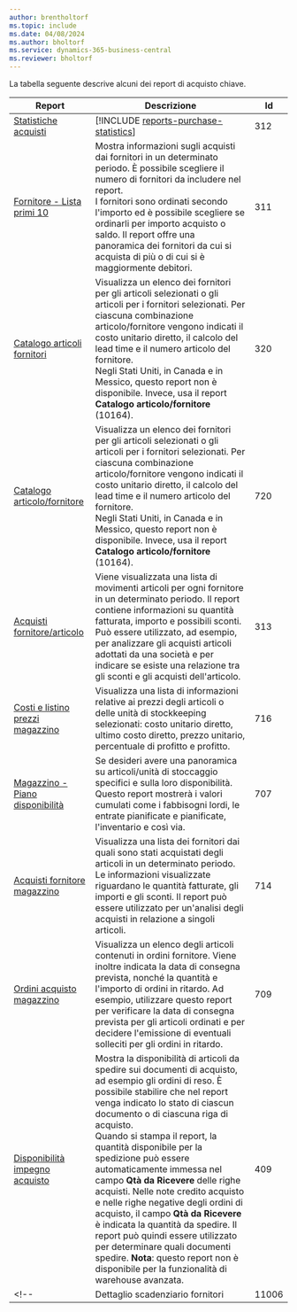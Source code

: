 ```yaml
---
author: brentholtorf
ms.topic: include
ms.date: 04/08/2024
ms.author: bholtorf
ms.service: dynamics-365-business-central
ms.reviewer: bholtorf
---
```


La tabella seguente descrive alcuni dei report di acquisto chiave.



| Report | Descrizione | Id | 
|---------|---------|---------|
|[Statistiche acquisti](https://businesscentral.dynamics.com?report=312)|[!INCLUDE [reports-purchase-statistics](reports-purchase-statistics.md)]|312|
|[Fornitore - Lista primi 10](https://businesscentral.dynamics.com?report=311)|Mostra informazioni sugli acquisti dai fornitori in un determinato periodo. È possibile scegliere il numero di fornitori da includere nel report.<br>I fornitori sono ordinati secondo l'importo ed è possibile scegliere se ordinarli per importo acquisto o saldo. Il report offre una panoramica dei fornitori da cui si acquista di più o di cui si è maggiormente debitori.|311|
|[Catalogo articoli fornitori](https://businesscentral.dynamics.com?report=320)|Visualizza un elenco dei fornitori per gli articoli selezionati o gli articoli per i fornitori selezionati. Per ciascuna combinazione articolo/fornitore vengono indicati il costo unitario diretto, il calcolo del lead time e il numero articolo del fornitore.<br>Negli Stati Uniti, in Canada e in Messico, questo report non è disponibile. Invece, usa il report **Catalogo articolo/fornitore** (10164).|320|
|[Catalogo articolo/fornitore](https://businesscentral.dynamics.com?report=720)|Visualizza un elenco dei fornitori per gli articoli selezionati o gli articoli per i fornitori selezionati. Per ciascuna combinazione articolo/fornitore vengono indicati il costo unitario diretto, il calcolo del lead time e il numero articolo del fornitore.<br>Negli Stati Uniti, in Canada e in Messico, questo report non è disponibile. Invece, usa il report **Catalogo articolo/fornitore** (10164).|720|
|[Acquisti fornitore/articolo](https://businesscentral.dynamics.com?report=313)|Viene visualizzata una lista di movimenti articoli per ogni fornitore in un determinato periodo. Il report contiene informazioni su quantità fatturata, importo e possibili sconti. Può essere utilizzato, ad esempio, per analizzare gli acquisti articoli adottati da una società e per indicare se esiste una relazione tra gli sconti e gli acquisti dell'articolo.|313|
|[Costi e listino prezzi magazzino](https://businesscentral.dynamics.com?report=716)|Visualizza una lista di informazioni relative ai prezzi degli articoli o delle unità di stockkeeping selezionati: costo unitario diretto, ultimo costo diretto, prezzo unitario, percentuale di profitto e profitto.|716|
|[Magazzino - Piano disponibilità](https://businesscentral.dynamics.com?report=707)|Se desideri avere una panoramica su articoli/unità di stoccaggio specifici e sulla loro disponibilità. Questo report mostrerà i valori cumulati come i fabbisogni lordi, le entrate pianificate e pianificate, l'inventario e così via. |707|
|[Acquisti fornitore magazzino](https://businesscentral.dynamics.com?report=714)|Visualizza una lista dei fornitori dai quali sono stati acquistati degli articoli in un determinato periodo. Le informazioni visualizzate riguardano le quantità fatturate, gli importi e gli sconti. Il report può essere utilizzato per un'analisi degli acquisti in relazione a singoli articoli.|714|
|[Ordini acquisto magazzino](https://businesscentral.dynamics.com?report=709)|Visualizza un elenco degli articoli contenuti in ordini fornitore. Viene inoltre indicata la data di consegna prevista, nonché la quantità e l'importo di ordini in ritardo. Ad esempio, utilizzare questo report per verificare la data di consegna prevista per gli articoli ordinati e per decidere l'emissione di eventuali solleciti per gli ordini in ritardo.|709|
|[Disponibilità impegno acquisto](https://businesscentral.dynamics.com?report=409)|Mostra la disponibilità di articoli da spedire sui documenti di acquisto, ad esempio gli ordini di reso. È possibile stabilire che nel report venga indicato lo stato di ciascun documento o di ciascuna riga di acquisto. <br>Quando si stampa il report, la quantità disponibile per la spedizione può essere automaticamente immessa nel campo **Qtà da Ricevere** delle righe acquisti. Nelle note credito acquisto e nelle righe negative degli ordini di acquisto, il campo **Qtà da Ricevere** è indicata la quantità da spedire. Il report può quindi essere utilizzato per determinare quali documenti spedire. **Nota**: questo report non è disponibile per la funzionalità di warehouse avanzata.|409|
<!--|[](https://businesscentral.dynamics.com?report=)Dettaglio scadenziario fornitori|11006| DACH specifico: un report che potrebbe essere utilizzato dal capo squadra del reparto acquistato così come la contabilità. Qui avrai una panoramica delle fatture fornitore non pagate, comprese le date di scadenza, le valute e gli importi. La base sono i movimenti contabili fornitori aperti.| -->

